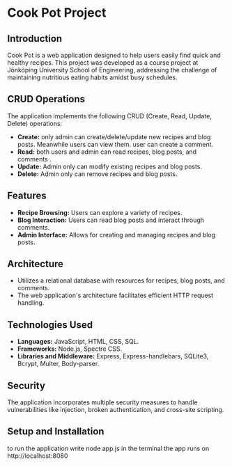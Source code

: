 # Cook Pot Project

## Introduction

Cook Pot is a web application designed to help users easily find quick and healthy recipes. This project was developed as a course project at Jönköping University School of Engineering, addressing the challenge of maintaining nutritious eating habits amidst busy schedules.

## CRUD Operations

The application implements the following CRUD (Create, Read, Update, Delete) operations:

- **Create:** only admin can create/delete/update new recipes and blog posts. Meanwhile users can view them. user can create a comment.
- **Read:** both users and admin can read recipes, blog posts, and comments .
- **Update:** Admin only can modify existing recipes and blog posts.
- **Delete:** Admin only can remove recipes and blog posts.

## Features

- **Recipe Browsing:** Users can explore a variety of recipes.
- **Blog Interaction:** Users can read blog posts and interact through comments.
- **Admin Interface:** Allows for creating and managing recipes and blog posts.

## Architecture

- Utilizes a relational database with resources for recipes, blog posts, and comments.
- The web application's architecture facilitates efficient HTTP request handling.

## Technologies Used

- **Languages:** JavaScript, HTML, CSS, SQL.
- **Frameworks:** Node.js, Spectre CSS.
- **Libraries and Middleware:** Express, Express-handlebars, SQLite3, Bcrypt, Multer, Body-parser.

## Security

The application incorporates multiple security measures to handle vulnerabilities like injection, broken authentication, and cross-site scripting.

## Setup and Installation

to run the application write node app.js in the terminal
the app runs on http://localhost:8080

